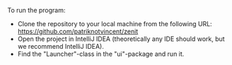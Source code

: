 To run the program:

- Clone the repository to your local machine from the following URL: https://github.com/patriknotvincent/zenit
- Open the project in IntelliJ IDEA (theoretically any IDE should work, but we recommend IntelliJ IDEA).
- Find the "Launcher"-class in the "ui"-package and run it.